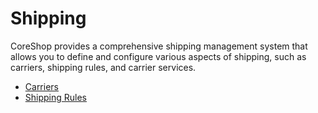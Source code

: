 # Shipping

CoreShop provides a comprehensive shipping management system that allows you to define and configure various aspects of
shipping, such as carriers, shipping rules, and carrier services.

* [Carriers](./01_Carriers.md)
* [Shipping Rules](./02_Shipping_Rules.md)